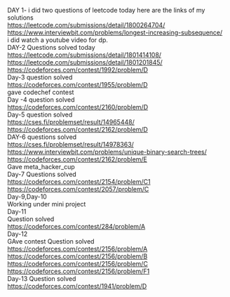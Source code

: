  DAY 1- i did two questions of leetcode today here are the links of my solutions<br>
https://leetcode.com/submissions/detail/1800264704/<br>
https://www.interviewbit.com/problems/longest-increasing-subsequence/<br>
i did watch a youtube video for dp.<br> 
DAY-2 Questions solved today <br>
https://leetcode.com/submissions/detail/1801414108/<br>
https://leetcode.com/submissions/detail/1801201845/<br>
https://codeforces.com/contest/1992/problem/D<br>
Day-3 question solved <br>https://codeforces.com/contest/1955/problem/D<br>
gave codechef contest<br>
Day -4 question solved <br>
https://codeforces.com/contest/2160/problem/D<br>
Day-5 question solved <br>
https://cses.fi/problemset/result/14965448/<br>
https://codeforces.com/contest/2162/problem/D<br>
DAY-6 questions solved<br>
https://cses.fi/problemset/result/14978363/<br>
https://www.interviewbit.com/problems/unique-binary-search-trees/<br>
https://codeforces.com/contest/2162/problem/E<br>
Gave meta_hacker_cup <br>
Day-7 Questions solved<br>
https://codeforces.com/contest/2154/problem/C1<br>
https://codeforces.com/contest/2057/problem/C<br>
Day-9,Day-10 <br>
Working under mini project<br>
Day-11<br>
Question solved<br>
https://codeforces.com/contest/284/problem/A<br>
Day-12<br>
GAve contest
Question solved<br>
https://codeforces.com/contest/2156/problem/A<br>
https://codeforces.com/contest/2156/problem/B<br>
https://codeforces.com/contest/2156/problem/C<br>
https://codeforces.com/contest/2156/problem/F1<br>
Day-13
Question solved<br>
https://codeforces.com/contest/1941/problem/D<br>
